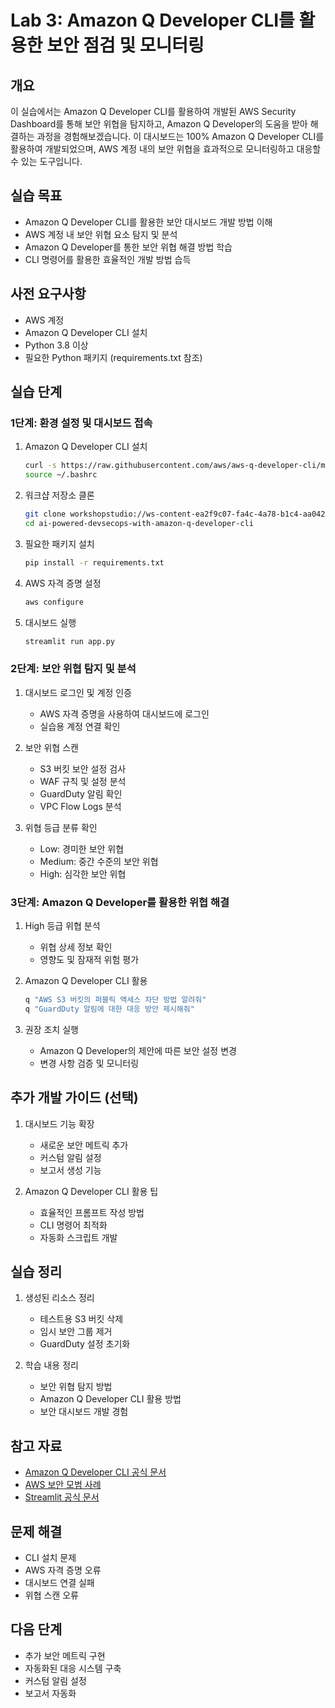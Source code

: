 # Lab 3: Amazon Q Developer CLI를 활용한 보안 점검 및 모니터링

## 개요
이 실습에서는 Amazon Q Developer CLI를 활용하여 개발된 AWS Security Dashboard를 통해 보안 위협을 탐지하고, Amazon Q Developer의 도움을 받아 해결하는 과정을 경험해보겠습니다. 이 대시보드는 100% Amazon Q Developer CLI를 활용하여 개발되었으며, AWS 계정 내의 보안 위협을 효과적으로 모니터링하고 대응할 수 있는 도구입니다.

## 실습 목표
- Amazon Q Developer CLI를 활용한 보안 대시보드 개발 방법 이해
- AWS 계정 내 보안 위협 요소 탐지 및 분석
- Amazon Q Developer를 통한 보안 위협 해결 방법 학습
- CLI 명령어를 활용한 효율적인 개발 방법 습득

## 사전 요구사항
- AWS 계정
- Amazon Q Developer CLI 설치
- Python 3.8 이상
- 필요한 Python 패키지 (requirements.txt 참조)

## 실습 단계

### 1단계: 환경 설정 및 대시보드 접속
1. Amazon Q Developer CLI 설치
   ```bash
   curl -s https://raw.githubusercontent.com/aws/aws-q-developer-cli/main/install.sh | bash
   source ~/.bashrc
   ```

2. 워크샵 저장소 클론
   ```bash
   git clone workshopstudio://ws-content-ea2f9c07-fa4c-4a78-b1c4-aa0426834e76/ai-powered-devsecops-with-amazon-q-developer-cli
   cd ai-powered-devsecops-with-amazon-q-developer-cli
   ```

3. 필요한 패키지 설치
   ```bash
   pip install -r requirements.txt
   ```

4. AWS 자격 증명 설정
   ```bash
   aws configure
   ```

5. 대시보드 실행
   ```bash
   streamlit run app.py
   ```

### 2단계: 보안 위협 탐지 및 분석
1. 대시보드 로그인 및 계정 인증
   - AWS 자격 증명을 사용하여 대시보드에 로그인
   - 실습용 계정 연결 확인

2. 보안 위협 스캔
   - S3 버킷 보안 설정 검사
   - WAF 규칙 및 설정 분석
   - GuardDuty 알림 확인
   - VPC Flow Logs 분석

3. 위협 등급 분류 확인
   - Low: 경미한 보안 위협
   - Medium: 중간 수준의 보안 위협
   - High: 심각한 보안 위협

### 3단계: Amazon Q Developer를 활용한 위협 해결
1. High 등급 위협 분석
   - 위협 상세 정보 확인
   - 영향도 및 잠재적 위험 평가

2. Amazon Q Developer CLI 활용
   ```bash
   q "AWS S3 버킷의 퍼블릭 액세스 차단 방법 알려줘"
   q "GuardDuty 알림에 대한 대응 방안 제시해줘"
   ```

3. 권장 조치 실행
   - Amazon Q Developer의 제안에 따른 보안 설정 변경
   - 변경 사항 검증 및 모니터링

## 추가 개발 가이드 (선택)
1. 대시보드 기능 확장
   - 새로운 보안 메트릭 추가
   - 커스텀 알림 설정
   - 보고서 생성 기능

2. Amazon Q Developer CLI 활용 팁
   - 효율적인 프롬프트 작성 방법
   - CLI 명령어 최적화
   - 자동화 스크립트 개발

## 실습 정리
1. 생성된 리소스 정리
   - 테스트용 S3 버킷 삭제
   - 임시 보안 그룹 제거
   - GuardDuty 설정 초기화

2. 학습 내용 정리
   - 보안 위협 탐지 방법
   - Amazon Q Developer CLI 활용 방법
   - 보안 대시보드 개발 경험

## 참고 자료
- [Amazon Q Developer CLI 공식 문서](https://docs.aws.amazon.com/q-developer-cli)
- [AWS 보안 모범 사례](https://aws.amazon.com/security)
- [Streamlit 공식 문서](https://docs.streamlit.io)

## 문제 해결
- CLI 설치 문제
- AWS 자격 증명 오류
- 대시보드 연결 실패
- 위협 스캔 오류

## 다음 단계
- 추가 보안 메트릭 구현
- 자동화된 대응 시스템 구축
- 커스텀 알림 설정
- 보고서 자동화
